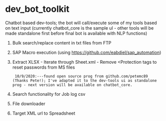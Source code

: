 # dev_bot_toolkit
Chatbot based dev-tools; the bot will call/execute some of my tools based on text input (currently chatbot_core is the sample uI - other tools will be made standalone first before final bot is available with NLP functions)
 <Planned tools>
 1. Bulk search/replace content in txt files from FTP
 2. SAP Macro execution (using https://github.com/eabdiel/sap_automation)
 3. Extract XLSX - Iterate through Sheet.xml - Remove <Protection tags to reset passwords from MS files 
         
         10/9/2020:---found open source prog from github.com/petemc89 (Thanks Pete!); I've adapted it to the dev-tools ui as standalone prog - next version will be available on chatbot_core.
         
 4. Search functionality for Job log csv
 5. File downloader
 6. Target XML url to Spreadsheet
